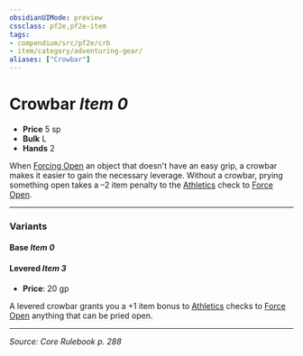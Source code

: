 ```yaml
---
obsidianUIMode: preview
cssclass: pf2e,pf2e-item
tags:
- compendium/src/pf2e/crb
- item/category/adventuring-gear/
aliases: ["Crowbar"]
---
```

# Crowbar *Item 0*  

- **Price** 5 sp
- **Bulk** L
- **Hands** 2

When [Forcing Open](rules/actions/force-open.md) an object that doesn't have an easy grip, a crowbar makes it easier to gain the necessary leverage. Without a crowbar, prying something open takes a –2 item penalty to the [Athletics](compendium/skills.md#Athletics) check to [Force Open](rules/actions/force-open.md).

---

### Variants

#### Base *Item 0*


#### Levered *Item 3*

- **Price**: 20 gp

A levered crowbar grants you a +1 item bonus to [Athletics](compendium/skills.md#Athletics) checks to [Force Open](rules/actions/force-open.md) anything that can be pried open.

---
*Source: Core Rulebook p. 288*